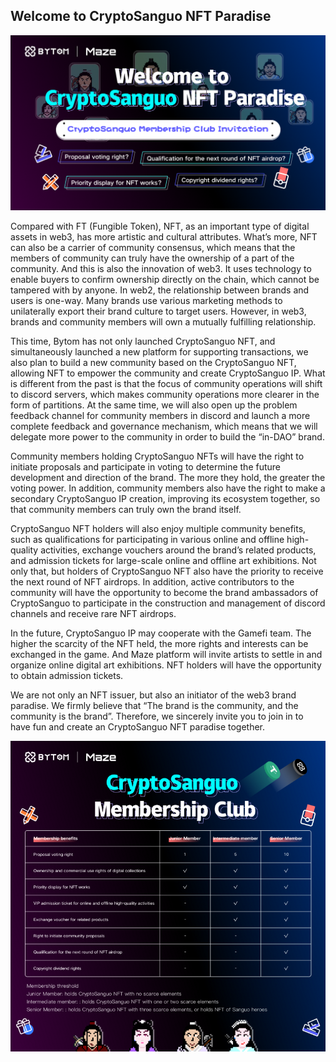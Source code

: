 ## Welcome to CryptoSanguo NFT Paradise

![](../images/nftparadise/nftparadise1.png)

Compared with FT (Fungible Token), NFT, as an important type of digital assets in web3, has more artistic and cultural attributes. What’s more, NFT can also be a carrier of community consensus, which means that the members of community can truly have the ownership of a part of the community. And this is also the innovation of web3. It uses technology to enable buyers to confirm ownership directly on the chain, which cannot be tampered with by anyone. In web2, the relationship between brands and users is one-way. Many brands use various marketing methods to unilaterally export their brand culture to target users. However, in web3, brands and community members will own a mutually fulfilling relationship.

This time, Bytom has not only launched CryptoSanguo NFT, and simultaneously launched a new platform for supporting transactions, we also plan to build a new community based on the CryptoSanguo NFT, allowing NFT to empower the community and create CryptoSanguo IP. What is different from the past is that the focus of community operations will shift to discord servers, which makes community operations more clearer in the form of partitions. At the same time, we will also open up the problem feedback channel for community members in discord and launch a more complete feedback and governance mechanism, which means that we will delegate more power to the community in order to build the “in-DAO” brand.

Community members holding CryptoSanguo NFTs will have the right to initiate proposals and participate in voting to determine the future development and direction of the brand. The more they hold, the greater the voting power. In addition, community members also have the right to make a secondary CryptoSanguo IP creation, improving its ecosystem together, so that community members can truly own the brand itself.

CryptoSanguo NFT holders will also enjoy multiple community benefits, such as qualifications for participating in various online and offline high-quality activities, exchange vouchers around the brand’s related products, and admission tickets for large-scale online and offline art exhibitions. Not only that, but holders of CryptoSanguo NFT also have the priority to receive the next round of NFT airdrops. In addition, active contributors to the community will have the opportunity to become the brand ambassadors of CryptoSanguo to participate in the construction and management of discord channels and receive rare NFT airdrops.

In the future, CryptoSanguo IP may cooperate with the Gamefi team. The higher the scarcity of the NFT held, the more rights and interests can be exchanged in the game. And Maze platform will invite artists to settle in and organize online digital art exhibitions. NFT holders will have the opportunity to obtain admission tickets.

We are not only an NFT issuer, but also an initiator of the web3 brand paradise. We firmly believe that “The brand is the community, and the community is the brand”. Therefore, we sincerely invite you to join in to have fun and create an CryptoSanguo NFT paradise together.

![](../images/nftparadise/nftparadise2.png)


